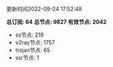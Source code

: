 更新时间2022-09-24 17:52:48

**总订阅: 64**
**总节点: 9827**
**有效节点: 2042**
- ss节点: 219
- v2ray节点: 1757
- trojan节点: 65
- ssr节点: 1
